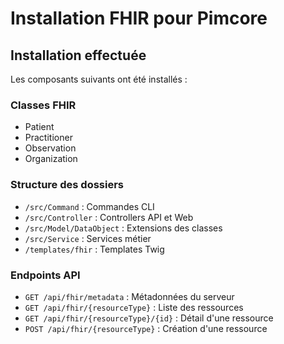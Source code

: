 # Installation FHIR pour Pimcore

## Installation effectuée

Les composants suivants ont été installés :

### Classes FHIR
- Patient
- Practitioner
- Observation
- Organization

### Structure des dossiers
- `/src/Command` : Commandes CLI
- `/src/Controller` : Controllers API et Web
- `/src/Model/DataObject` : Extensions des classes
- `/src/Service` : Services métier
- `/templates/fhir` : Templates Twig

### Endpoints API
- `GET /api/fhir/metadata` : Métadonnées du serveur
- `GET /api/fhir/{resourceType}` : Liste des ressources
- `GET /api/fhir/{resourceType}/{id}` : Détail d'une ressource
- `POST /api/fhir/{resourceType}` : Création d'une ressource
